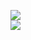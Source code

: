 [![](https://img.shields.io/badge/Made%20With-Github%20Spray-lightgrey.svg?style=for-the-badge&logo=github)](https://github.com/Annihil/github-spray#225)  
[![](https://i.imgur.com/2DrTn0Z.gif)](https://github.com/Annihil/github-spray)